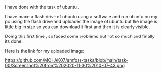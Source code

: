 I have done with the task of ubuntu .

I have made a flash drive of ubuntu using a software and run ubuntu on my pc using the flash drive and uploaded the image of ubuntu but the image is little big in size so you can download it first and then it is clearly visible.

Doing this first time , so faced some problems but not so much and finally its done.

Here is the link for my uploaded image:

https://github.com/MOHAK07/amfoss-tasks/blob/main/task-00/Screenshot%20from%202020-11-30%2010-07-43.png


